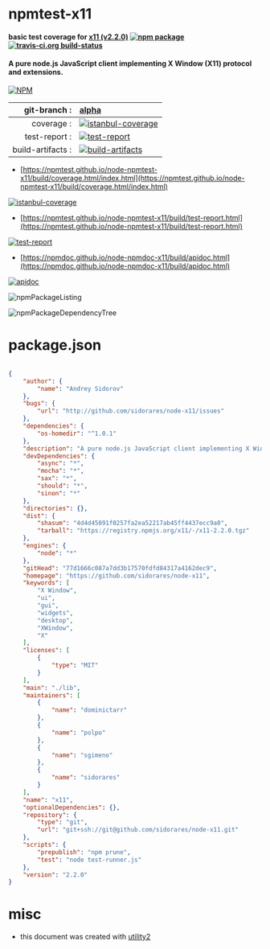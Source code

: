 # npmtest-x11

#### basic test coverage for  [x11 (v2.2.0)](https://github.com/sidorares/node-x11)  [![npm package](https://img.shields.io/npm/v/npmtest-x11.svg?style=flat-square)](https://www.npmjs.org/package/npmtest-x11) [![travis-ci.org build-status](https://api.travis-ci.org/npmtest/node-npmtest-x11.svg)](https://travis-ci.org/npmtest/node-npmtest-x11)

#### A pure node.js JavaScript client implementing X Window (X11) protocol and extensions.

[![NPM](https://nodei.co/npm/x11.png?downloads=true&downloadRank=true&stars=true)](https://www.npmjs.com/package/x11)

| git-branch : | [alpha](https://github.com/npmtest/node-npmtest-x11/tree/alpha)|
|--:|:--|
| coverage : | [![istanbul-coverage](https://npmtest.github.io/node-npmtest-x11/build/coverage.badge.svg)](https://npmtest.github.io/node-npmtest-x11/build/coverage.html/index.html)|
| test-report : | [![test-report](https://npmtest.github.io/node-npmtest-x11/build/test-report.badge.svg)](https://npmtest.github.io/node-npmtest-x11/build/test-report.html)|
| build-artifacts : | [![build-artifacts](https://npmtest.github.io/node-npmtest-x11/glyphicons_144_folder_open.png)](https://github.com/npmtest/node-npmtest-x11/tree/gh-pages/build)|

- [https://npmtest.github.io/node-npmtest-x11/build/coverage.html/index.html](https://npmtest.github.io/node-npmtest-x11/build/coverage.html/index.html)

[![istanbul-coverage](https://npmtest.github.io/node-npmtest-x11/build/screenCapture.buildCi.browser.%252Ftmp%252Fbuild%252Fcoverage.lib.html.png)](https://npmtest.github.io/node-npmtest-x11/build/coverage.html/index.html)

- [https://npmtest.github.io/node-npmtest-x11/build/test-report.html](https://npmtest.github.io/node-npmtest-x11/build/test-report.html)

[![test-report](https://npmtest.github.io/node-npmtest-x11/build/screenCapture.buildCi.browser.%252Ftmp%252Fbuild%252Ftest-report.html.png)](https://npmtest.github.io/node-npmtest-x11/build/test-report.html)

- [https://npmdoc.github.io/node-npmdoc-x11/build/apidoc.html](https://npmdoc.github.io/node-npmdoc-x11/build/apidoc.html)

[![apidoc](https://npmdoc.github.io/node-npmdoc-x11/build/screenCapture.buildCi.browser.%252Ftmp%252Fbuild%252Fapidoc.html.png)](https://npmdoc.github.io/node-npmdoc-x11/build/apidoc.html)

![npmPackageListing](https://npmtest.github.io/node-npmtest-x11/build/screenCapture.npmPackageListing.svg)

![npmPackageDependencyTree](https://npmtest.github.io/node-npmtest-x11/build/screenCapture.npmPackageDependencyTree.svg)



# package.json

```json

{
    "author": {
        "name": "Andrey Sidorov"
    },
    "bugs": {
        "url": "http://github.com/sidorares/node-x11/issues"
    },
    "dependencies": {
        "os-homedir": "^1.0.1"
    },
    "description": "A pure node.js JavaScript client implementing X Window (X11) protocol and extensions.",
    "devDependencies": {
        "async": "*",
        "mocha": "*",
        "sax": "*",
        "should": "*",
        "sinon": "*"
    },
    "directories": {},
    "dist": {
        "shasum": "4d4d45091f0257fa2ea52217ab45ff4437ecc9a0",
        "tarball": "https://registry.npmjs.org/x11/-/x11-2.2.0.tgz"
    },
    "engines": {
        "node": "*"
    },
    "gitHead": "77d1666c087a7dd3b17570fdfd84317a4162dec9",
    "homepage": "https://github.com/sidorares/node-x11",
    "keywords": [
        "X Window",
        "ui",
        "gui",
        "widgets",
        "desktop",
        "XWindow",
        "X"
    ],
    "licenses": [
        {
            "type": "MIT"
        }
    ],
    "main": "./lib",
    "maintainers": [
        {
            "name": "dominictarr"
        },
        {
            "name": "polpo"
        },
        {
            "name": "sgimeno"
        },
        {
            "name": "sidorares"
        }
    ],
    "name": "x11",
    "optionalDependencies": {},
    "repository": {
        "type": "git",
        "url": "git+ssh://git@github.com/sidorares/node-x11.git"
    },
    "scripts": {
        "prepublish": "npm prune",
        "test": "node test-runner.js"
    },
    "version": "2.2.0"
}
```



# misc
- this document was created with [utility2](https://github.com/kaizhu256/node-utility2)
